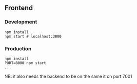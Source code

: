 ## Frontend

### Development

```
npm install
npm start # localhost:3000

```

### Production

```
npm install
PORT=8000 npm start 
...
```

NB: it also needs the backend to be on the same it on port 7001